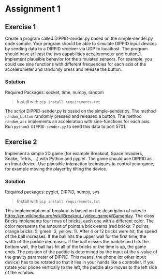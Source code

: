 # Assignment 1

## Exercise 1
Create a program called DIPPID-sender.py based on the simple-sender.py code sample. Your program should be able to simulate DIPPID input devices by sending
data to a DIPPID receiver via UDP to localhost. The program should have at least
the two capabilities accelerometer and button_1.
Implement plausible behavior for the simulated sensors. For example, you
could use sine functions with different frequencies for each axis of the accelerometer and randomly press and release the button.

### **Solution**
Required Packages: socket, time, numpy, random
> Install with `pip install requirements.txt`

The script DIPPID-sender.py is based on the simple-sender.py.
The method `random_button` randomly pressed and released a button.
The method `random_acc` implements an acceleration with sine-functions for each axis.
Run `python3 DIPPID-sender.py` to send this data to port 5701.

## Exercise 2
Implement a simple 2D game (for example Breakout, Space Invaders, Snake, Tetris, …) with Python and pyglet. The game should use DIPPID as an input device.
Use plausible interaction techniques to control your game, for example moving
the player by tilting the device.

### **Solution**
Required packages: pyglet, DIPPID, numpy, sys
> Install with `pip install requirements.txt`

This implementation of breakout is based on the description of rules in https://en.wikipedia.org/wiki/Breakout_(video_game)#Gameplay. 
The class Bricks implements four rows of bricks, each one with a different color. The color represents the amount of points a brick earns (red bricks: 7 points, orange bricks: 5, green: 3, yellow: 1).
After 4 or 12 bricks were hit, the speed of the ball increases. If the ball hits the upper wall for the first time, the width of the paddle decreases. If the ball misses the paddle and hits the bottom wall, the ball has hit all of the bricks or the time is up, the game ends.
The position of the paddle is determined by the input of the y-value of the gravity parameter of DIPPID. This means, the phone (or other input device) has to be rotated so that it lies in your hands like a controller. If you rotate your phone vertically to the left, the paddle also moves to the left side of the window.


